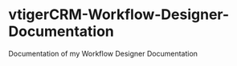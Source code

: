 vtigerCRM-Workflow-Designer-Documentation
=========================================

Documentation of my Workflow Designer Documentation
